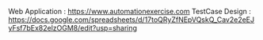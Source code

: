 Web Application : https://www.automationexercise.com
TestCase Design : https://docs.google.com/spreadsheets/d/17toQRyZfNEpVQskQ_Cav2e2eEJyFsf7bEx82elzOGM8/edit?usp=sharing